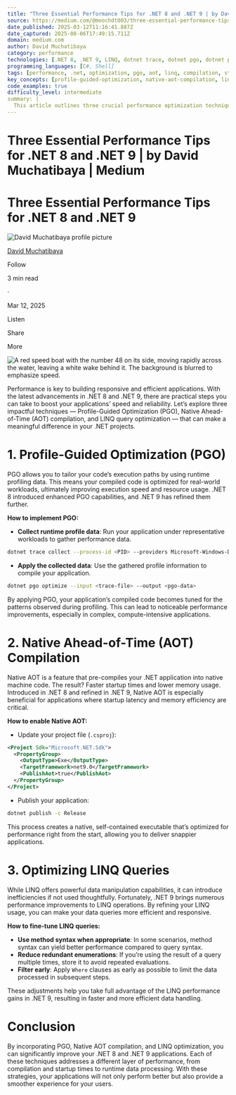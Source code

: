 ```yaml
---
title: "Three Essential Performance Tips for .NET 8 and .NET 9 | by David Muchatibaya | Medium"
source: https://medium.com/@moochdt003/three-essential-performance-tips-for-net-8-and-net-9-a51c4010e6a2
date_published: 2025-03-12T11:16:41.887Z
date_captured: 2025-08-06T17:49:15.711Z
domain: medium.com
author: David Muchatibaya
category: performance
technologies: [.NET 8, .NET 9, LINQ, dotnet trace, dotnet pgo, dotnet publish]
programming_languages: [C#, Shell]
tags: [performance, .net, optimization, pgo, aot, linq, compilation, startup-time, memory-usage, developer-tools]
key_concepts: [profile-guided-optimization, native-aot-compilation, linq-query-optimization, runtime-profiling, code-compilation, startup-performance, memory-efficiency, application-performance]
code_examples: true
difficulty_level: intermediate
summary: |
  This article outlines three crucial performance optimization techniques for .NET 8 and .NET 9 applications. It details Profile-Guided Optimization (PGO), which leverages runtime data to fine-tune compiled code for specific workloads, and Native Ahead-of-Time (AOT) compilation, which pre-compiles applications into native machine code for improved startup times and reduced memory footprint. The article also provides practical tips for optimizing LINQ queries, such as using method syntax, avoiding redundant enumerations, and filtering data early. Implementing these strategies can lead to significant enhancements in application speed, responsiveness, and overall resource efficiency.
---
```

# Three Essential Performance Tips for .NET 8 and .NET 9 | by David Muchatibaya | Medium

# Three Essential Performance Tips for .NET 8 and .NET 9

![David Muchatibaya profile picture](https://miro.medium.com/v2/resize:fill:64:64/1*q5QeareHmCvOYCPQv649nw@2x.jpeg)

[David Muchatibaya](/@moochdt003?source=post_page---byline--a51c4010e6a2---------------------------------------)

Follow

3 min read

·

Mar 12, 2025

Listen

Share

More

![A red speed boat with the number 48 on its side, moving rapidly across the water, leaving a white wake behind it. The background is blurred to emphasize speed.](https://miro.medium.com/v2/resize:fit:700/1*mV3a8OUV0viV5kMpOn55ZQ.jpeg)

Performance is key to building responsive and efficient applications. With the latest advancements in .NET 8 and .NET 9, there are practical steps you can take to boost your applications’ speed and reliability. Let’s explore three impactful techniques — Profile-Guided Optimization (PGO), Native Ahead-of-Time (AOT) compilation, and LINQ query optimization — that can make a meaningful difference in your .NET projects.

# 1\. Profile-Guided Optimization (PGO)

PGO allows you to tailor your code’s execution paths by using runtime profiling data. This means your compiled code is optimized for real-world workloads, ultimately improving execution speed and resource usage. .NET 8 introduced enhanced PGO capabilities, and .NET 9 has refined them further.

**How to implement PGO:**

*   **Collect runtime profile data**:
    Run your application under representative workloads to gather performance data.

```bash
dotnet trace collect --process-id <PID> --providers Microsoft-Windows-DotNETRuntime:0x1E000080018:5
```

*   **Apply the collected data**:
    Use the gathered profile information to compile your application.

```bash
dotnet pgo optimize --input <trace-file> --output <pgo-data>
```

By applying PGO, your application’s compiled code becomes tuned for the patterns observed during profiling. This can lead to noticeable performance improvements, especially in complex, compute-intensive applications.

# 2\. Native Ahead-of-Time (AOT) Compilation

Native AOT is a feature that pre-compiles your .NET application into native machine code. The result? Faster startup times and lower memory usage. Introduced in .NET 8 and refined in .NET 9, Native AOT is especially beneficial for applications where startup latency and memory efficiency are critical.

**How to enable Native AOT:**

*   Update your project file (`.csproj`):

```xml
<Project Sdk="Microsoft.NET.Sdk">
  <PropertyGroup>
    <OutputType>Exe</OutputType>
    <TargetFramework>net9.0</TargetFramework>
    <PublishAot>true</PublishAot>
  </PropertyGroup>
</Project>
```

*   Publish your application:

```bash
dotnet publish -c Release
```

This process creates a native, self-contained executable that’s optimized for performance right from the start, allowing you to deliver snappier applications.

# 3\. Optimizing LINQ Queries

While LINQ offers powerful data manipulation capabilities, it can introduce inefficiencies if not used thoughtfully. Fortunately, .NET 9 brings numerous performance improvements to LINQ operations. By refining your LINQ usage, you can make your data queries more efficient and responsive.

**How to fine-tune LINQ queries:**

*   **Use method syntax when appropriate**:
    In some scenarios, method syntax can yield better performance compared to query syntax.
*   **Reduce redundant enumerations**:
    If you’re using the result of a query multiple times, store it to avoid repeated evaluations.
*   **Filter early**:
    Apply `Where` clauses as early as possible to limit the data processed in subsequent steps.

These adjustments help you take full advantage of the LINQ performance gains in .NET 9, resulting in faster and more efficient data handling.

# Conclusion

By incorporating PGO, Native AOT compilation, and LINQ optimization, you can significantly improve your .NET 8 and .NET 9 applications. Each of these techniques addresses a different layer of performance, from compilation and startup times to runtime data processing. With these strategies, your applications will not only perform better but also provide a smoother experience for your users.